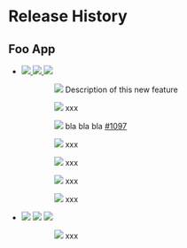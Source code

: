 # Release History

## Foo App

* [<img src="https://img.shields.io/badge/v1.0.1-green" /> <img src="https://img.shields.io/badge/18/09/2019-blueviolet" /> <img src="https://img.shields.io/badge/Release 27-8F8B92" />](https://github.com/J0rgeSerran0/markdown-samples-and-templates/blob/master/ReleaseNotes.md)

&nbsp;&nbsp;&nbsp;&nbsp;&nbsp;&nbsp;&nbsp;&nbsp;&nbsp;&nbsp;&nbsp;&nbsp;&nbsp;&nbsp;&nbsp;&nbsp;&nbsp;&nbsp;&nbsp;&nbsp;
<img src="https://img.shields.io/badge/NEW-green" /> Description of this new feature

&nbsp;&nbsp;&nbsp;&nbsp;&nbsp;&nbsp;&nbsp;&nbsp;&nbsp;&nbsp;&nbsp;&nbsp;&nbsp;&nbsp;&nbsp;&nbsp;&nbsp;&nbsp;&nbsp;&nbsp;
<img src="https://img.shields.io/badge/MODIFIED-orange" /> xxx

&nbsp;&nbsp;&nbsp;&nbsp;&nbsp;&nbsp;&nbsp;&nbsp;&nbsp;&nbsp;&nbsp;&nbsp;&nbsp;&nbsp;&nbsp;&nbsp;&nbsp;&nbsp;&nbsp;&nbsp;
<img src="https://img.shields.io/badge/FIXED-blue" /> bla bla bla [#1097](Readme.md)

&nbsp;&nbsp;&nbsp;&nbsp;&nbsp;&nbsp;&nbsp;&nbsp;&nbsp;&nbsp;&nbsp;&nbsp;&nbsp;&nbsp;&nbsp;&nbsp;&nbsp;&nbsp;&nbsp;&nbsp;
<img src="https://img.shields.io/badge/IMPROVED-9cf" /> xxx

&nbsp;&nbsp;&nbsp;&nbsp;&nbsp;&nbsp;&nbsp;&nbsp;&nbsp;&nbsp;&nbsp;&nbsp;&nbsp;&nbsp;&nbsp;&nbsp;&nbsp;&nbsp;&nbsp;&nbsp;
<img src="https://img.shields.io/badge/REMOVED-red" /> xxx

&nbsp;&nbsp;&nbsp;&nbsp;&nbsp;&nbsp;&nbsp;&nbsp;&nbsp;&nbsp;&nbsp;&nbsp;&nbsp;&nbsp;&nbsp;&nbsp;&nbsp;&nbsp;&nbsp;&nbsp;
<img src="https://img.shields.io/badge/DEPRECATED-inactive" /> xxx

&nbsp;&nbsp;&nbsp;&nbsp;&nbsp;&nbsp;&nbsp;&nbsp;&nbsp;&nbsp;&nbsp;&nbsp;&nbsp;&nbsp;&nbsp;&nbsp;&nbsp;&nbsp;&nbsp;&nbsp;
<img src="https://img.shields.io/badge/KNOWN ISSUE-yellow" /> xxx


* <img src="https://img.shields.io/badge/v1.0-green" /> <img src="https://img.shields.io/badge/13/09/2019-blueviolet" /> <img src="https://img.shields.io/badge/Release 24-8F8B92" />

&nbsp;&nbsp;&nbsp;&nbsp;&nbsp;&nbsp;&nbsp;&nbsp;&nbsp;&nbsp;&nbsp;&nbsp;&nbsp;&nbsp;&nbsp;&nbsp;&nbsp;&nbsp;&nbsp;&nbsp;
<img src="https://img.shields.io/badge/NEW-green" /> xxx
